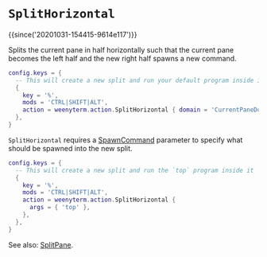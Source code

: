 # `SplitHorizontal`

{{since('20201031-154415-9614e117')}}

Splits the current pane in half horizontally such that the current pane becomes
the left half and the new right half spawns a new command.

```lua
config.keys = {
  -- This will create a new split and run your default program inside it
  {
    key = '%',
    mods = 'CTRL|SHIFT|ALT',
    action = weenyterm.action.SplitHorizontal { domain = 'CurrentPaneDomain' },
  },
}
```

`SplitHorizontal` requires a [SpawnCommand](../SpawnCommand.md) parameter to
specify what should be spawned into the new split.

```lua
config.keys = {
  -- This will create a new split and run the `top` program inside it
  {
    key = '%',
    mods = 'CTRL|SHIFT|ALT',
    action = weenyterm.action.SplitHorizontal {
      args = { 'top' },
    },
  },
}
```

See also: [SplitPane](SplitPane.md).
